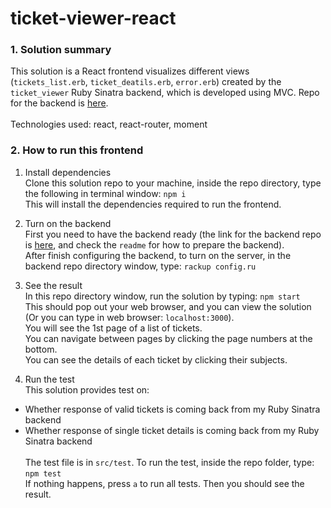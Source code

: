 # ticket-viewer-react

### 1. Solution summary
This solution is a React frontend visualizes different views (`tickets_list.erb`, `ticket_deatils.erb`, `error.erb`) created by the `ticket_viewer` Ruby Sinatra backend, which is developed using MVC. Repo for the backend is [here](https://github.com/allen0lee/ticket_viewer). <br /><br />
Technologies used: react, react-router, moment

### 2. How to run this frontend
1. Install dependencies<br />
Clone this solution repo to your machine, inside the repo directory, type the following in terminal window: `npm i`<br />
This will install the dependencies required to run the frontend.

2. Turn on the backend<br />
First you need to have the backend ready (the link for the backend repo is [here](https://github.com/allen0lee/ticket_viewer), and check the `readme` for how to prepare the backend).<br />
After finish configuring the backend, to turn on the server, in the backend repo directory window, type: `rackup config.ru`

3. See the result<br /> 
In this repo directory window, run the solution by typing: `npm start`<br />
This should pop out your web browser, and you can view the solution (Or you can type in web browser: `localhost:3000`).<br />
You will see the 1st page of a list of tickets.<br />
You can navigate between pages by clicking the page numbers at the bottom.<br />
You can see the details of each ticket by clicking their subjects.

4. Run the test<br />
This solution provides test on:
* Whether response of valid tickets is coming back from my Ruby Sinatra backend
* Whether response of single ticket details is coming back from my Ruby Sinatra backend
<br /><br />
The test file is in `src/test`. To run the test, inside the repo folder, type: `npm test`<br />
If nothing happens, press `a` to run all tests. Then you should see the result.